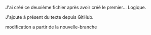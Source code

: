 J'ai créé ce deuxième fichier après avoir créé le premier... Logique.

J'ajoute à présent du texte depuis GitHub.

modification a partir de la nouvelle-branche